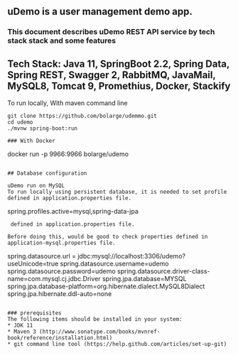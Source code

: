 ## uDemo is a user management demo app.

### This document describes uDemo REST API service by tech stack stack and some features

## Tech Stack: Java 11, SpringBoot 2.2, Spring Data, Spring REST, Swagger 2, RabbitMQ, JavaMail, MySQL8, Tomcat 9, Promethius, Docker, Stackify

To run locally, With maven command line
```
git clone https://github.com/bolarge/udemmo.git
cd udemo
./mvnw spring-boot:run

### With Docker
```
docker run -p 9966:9966 bolarge/udemo
```

## Database configuration

uDemo run on MySQL
To run locally using persistent database, it is needed to set profile defined in application.properties file.

```
spring.profiles.active=mysql,spring-data-jpa
```
 defined in application.properties file.

Before doing this, would be good to check properties defined in application-mysql.properties file.

```
spring.datasource.url = jdbc:mysql://localhost:3306/udemo?useUnicode=true
spring.datasource.username=udemo
spring.datasource.password=udemo 
spring.datasource.driver-class-name=com.mysql.cj.jdbc.Driver
spring.jpa.database=MYSQL
spring.jpa.database-platform=org.hibernate.dialect.MySQL8Dialect
spring.jpa.hibernate.ddl-auto=none
```      

### prerequisites
The following items should be installed in your system:
* JDK 11
* Maven 3 (http://www.sonatype.com/books/mvnref-book/reference/installation.html)
* git command line tool (https://help.github.com/articles/set-up-git)
